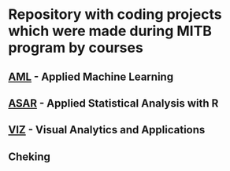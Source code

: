 # Repository with coding projects which were made during MITB program by courses
[id1]: https://github.com/AntonVdovenko/MITB/tree/master/AML
[id2]: https://github.com/AntonVdovenko/MITB/tree/master/ASAR
[id3]: https://github.com/AntonVdovenko/MITB/tree/master/VIZ
## [AML][id1] - Applied Machine Learning
## [ASAR][id2] - Applied Statistical Analysis with R
## [VIZ][id3] - Visual Analytics and Applications

## Cheking